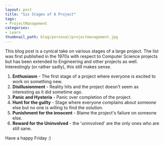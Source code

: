 ```yaml
---
layout: post
title: "Six Stages of A Project"
tags:
- ProjectManagement
categories:
- Learn
thumbnail_path: blog/personal/projectmanagement.jpg
---
```


This blog post is a cynical take on various stages of a large project. The list was first published in the 1970s with respect to Computer Science projects but has been extended to Engineering and other projects as well. Interestingly (or rather sadly), this still makes sense.

1. **Enthusiasm** - The first stage of a project where everyone is excited to work on something new.
2. **Disillusionment** - Reality hits and the project doesn't seem as interesting as it did sometime ago.
3. **Panic and Hysteria** - Panic over completion of the project.
4. **Hunt for the guilty** - Stage where everyone complains about someone else but no one is willing to find the solution.
5. **Punishment for the innocent** - Blame the project's failure on someone else.
6. **Reward for the Uninvolved** - the 'uninvolved' are the only ones who are still sane.

Have a happy Friday :)